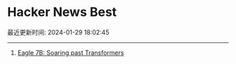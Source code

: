 # Hacker News Best

最近更新时间: 2024-01-29 18:02:45

--- 
1. [Eagle 7B: Soaring past Transformers](https://blog.rwkv.com/p/eagle-7b-soaring-past-transformers) 
